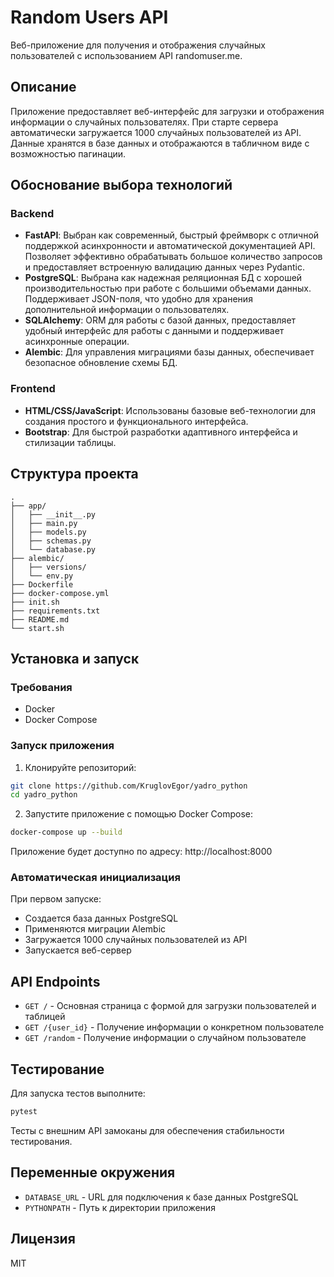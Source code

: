 # Random Users API

Веб-приложение для получения и отображения случайных пользователей с использованием API randomuser.me.

## Описание

Приложение предоставляет веб-интерфейс для загрузки и отображения информации о случайных пользователях. При старте сервера автоматически загружается 1000 случайных пользователей из API. Данные хранятся в базе данных и отображаются в табличном виде с возможностью пагинации.

## Обоснование выбора технологий

### Backend
- **FastAPI**: Выбран как современный, быстрый фреймворк с отличной поддержкой асинхронности и автоматической документацией API. Позволяет эффективно обрабатывать большое количество запросов и предоставляет встроенную валидацию данных через Pydantic.
- **PostgreSQL**: Выбрана как надежная реляционная БД с хорошей производительностью при работе с большими объемами данных. Поддерживает JSON-поля, что удобно для хранения дополнительной информации о пользователях.
- **SQLAlchemy**: ORM для работы с базой данных, предоставляет удобный интерфейс для работы с данными и поддерживает асинхронные операции.
- **Alembic**: Для управления миграциями базы данных, обеспечивает безопасное обновление схемы БД.

### Frontend
- **HTML/CSS/JavaScript**: Использованы базовые веб-технологии для создания простого и функционального интерфейса.
- **Bootstrap**: Для быстрой разработки адаптивного интерфейса и стилизации таблицы.

## Структура проекта

```
.
├── app/
│   ├── __init__.py
│   ├── main.py
│   ├── models.py
│   ├── schemas.py
│   └── database.py
├── alembic/
│   ├── versions/
│   └── env.py
├── Dockerfile
├── docker-compose.yml
├── init.sh
├── requirements.txt
├── README.md
└── start.sh

```

## Установка и запуск

### Требования

- Docker
- Docker Compose

### Запуск приложения

1. Клонируйте репозиторий:
```bash
git clone https://github.com/KruglovEgor/yadro_python
cd yadro_python
```

2. Запустите приложение с помощью Docker Compose:
```bash
docker-compose up --build
```

Приложение будет доступно по адресу: http://localhost:8000

### Автоматическая инициализация

При первом запуске:
- Создается база данных PostgreSQL
- Применяются миграции Alembic
- Загружается 1000 случайных пользователей из API
- Запускается веб-сервер

## API Endpoints

- `GET /` - Основная страница с формой для загрузки пользователей и таблицей
- `GET /{user_id}` - Получение информации о конкретном пользователе
- `GET /random` - Получение информации о случайном пользователе

## Тестирование

Для запуска тестов выполните:
```bash
pytest
```

Тесты с внешним API замоканы для обеспечения стабильности тестирования.

## Переменные окружения

- `DATABASE_URL` - URL для подключения к базе данных PostgreSQL
- `PYTHONPATH` - Путь к директории приложения

## Лицензия

MIT 